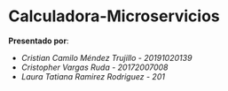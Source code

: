 ﻿# Calculadora-Microservicios
__Presentado por__:
- _Cristian Camilo Méndez Trujillo - 20191020139_
- _Cristopher Vargas Ruda - 20172007008_
- _Laura Tatiana Ramirez Rodriguez - 201_
